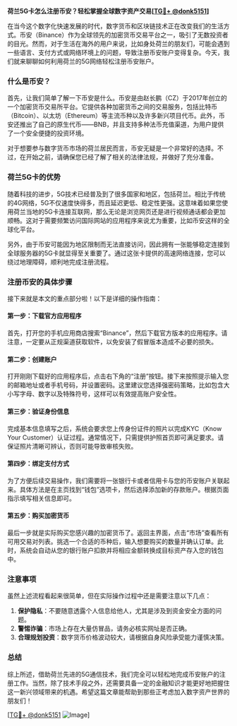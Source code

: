 **荷兰5G卡怎么注册币安？轻松掌握全球数字资产交易[[TG💪+ @donk5151](https://t.me/s/donk5151)]**

在当今这个数字化快速发展的时代，数字货币和区块链技术正在改变我们的生活方式。币安（Binance）作为全球领先的加密货币交易平台之一，吸引了无数投资者的目光。然而，对于生活在海外的用户来说，比如身处荷兰的朋友们，可能会遇到一些语言、支付方式或网络环境上的问题，导致注册币安账户变得复杂。今天，我们就来聊聊如何利用荷兰的5G网络轻松注册币安账户。

### 什么是币安？

首先，让我们简单了解一下币安是什么。币安是由赵长鹏（CZ）于2017年创立的一个加密货币交易所平台。它提供各种加密货币之间的交易服务，包括比特币（Bitcoin）、以太坊（Ethereum）等主流币种以及许多新兴项目代币。此外，币安还推出了自己的原生代币——BNB，并且支持多种法币充值渠道，为用户提供了一个安全便捷的投资环境。

对于想要参与数字货币市场的荷兰居民而言，币安无疑是一个非常好的选择。不过，在开始之前，请确保您已经了解了相关的法律法规，并做好了充分准备。

### 荷兰5G卡的优势

随着科技的进步，5G技术已经普及到了很多国家和地区，包括荷兰。相比于传统的4G网络，5G不仅速度快得多，而且延迟更低、稳定性更强。这意味着如果您使用荷兰当地的5G卡连接互联网，那么无论是浏览网页还是进行视频通话都会更加顺畅。这对于需要频繁访问国际网站的应用程序来说尤为重要，比如币安这样的全球化平台。

另外，由于币安可能因为地区限制而无法直接访问，因此拥有一张能够稳定连接到全球服务器的5G卡就显得至关重要了。通过这张卡提供的高速网络连接，您可以绕过地理障碍，顺利地完成注册流程。

### 注册币安的具体步骤

接下来就是本文的重点部分啦！以下是详细的操作指南：

#### 第一步：下载官方应用程序
首先，打开您的手机应用商店搜索“Binance”，然后下载官方版本的应用程序。请注意，一定要从正规渠道获取软件，以免安装了假冒版本造成不必要的损失。

#### 第二步：创建账户
打开刚刚下载好的应用程序后，点击右下角的“注册”按钮。接下来按照提示输入您的邮箱地址或者手机号码，并设置密码。这里建议您选择强密码策略，比如包含大小写字母、数字以及特殊符号，这样可以有效提高账户安全性。

#### 第三步：验证身份信息
完成基本信息填写之后，系统会要求您上传身份证件的照片以完成KYC（Know Your Customer）认证过程。通常情况下，只需提供护照首页即可满足要求。请保证照片清晰可辨认，否则可能导致审核失败。

#### 第四步：绑定支付方式
为了方便后续交易操作，我们需要将一张银行卡或者信用卡与您的币安账户关联起来。具体方法是在主页找到“钱包”选项卡，然后选择添加新的存款账户。根据页面指示填写相关信息即可。

#### 第五步：购买加密货币
最后一步就是实际购买您感兴趣的加密货币了。返回主界面，点击“市场”查看所有可用交易对列表。挑选一个合适的币种后，输入想要购买的数量并确认订单。此时，系统会自动从您的银行账户扣款并将相应金额转换成目标资产存入您的钱包中。

### 注意事项

虽然上述流程看起来很简单，但在实际操作过程中还是需要注意以下几点：

1. **保护隐私**：不要随意透露个人信息给他人，尤其是涉及到资金安全方面的问题。
2. **警惕诈骗**：市场上存在大量仿冒品，请务必核实网址是否正确。
3. **合理规划投资**：数字货币价格波动较大，请根据自身风险承受能力谨慎决策。

### 总结

综上所述，借助荷兰先进的5G通信技术，我们完全可以轻松地完成币安账户的注册工作。当然，除了技术手段之外，还需要具备一定的金融知识才能更好地把握住这一新兴领域带来的机遇。希望这篇文章能帮助到那些正考虑加入数字资产世界的朋友们！

[[TG💪+ @donk5151](https://t.me/s/donk5151) ![Image](https://i.postimg.cc/rwNCRYN7/Snipaste-2025-04-30-17-27-05.png)]